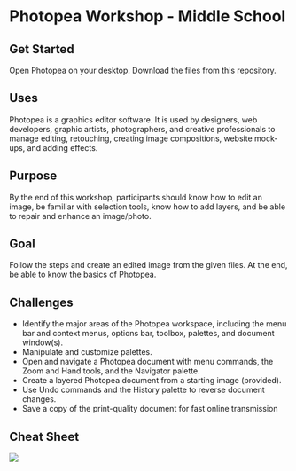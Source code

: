 # Photopea Workshop - Middle School
## Get Started
Open Photopea on your desktop. Download the files from this repository.
## Uses
Photopea is a graphics editor software. It is used by designers, web developers, graphic artists, photographers, and creative professionals to manage editing, retouching, creating image compositions, website mock-ups, and adding effects. 
## Purpose
By the end of this workshop, participants should know how to edit an image, be familiar with selection tools, know how to add layers, and be able to repair and enhance an image/photo.
## Goal
Follow the steps and create an edited image from the given files. At the end, be able to know the basics of Photopea. 
## Challenges
* Identify the major areas of the Photopea workspace, including the menu bar and context menus, options bar, toolbox, palettes, and document window(s).
* Manipulate and customize palettes.
* Open and navigate a Photopea document with menu commands, the Zoom and Hand tools, and the
Navigator palette.
* Create a layered Photopea document from a starting image (provided).
* Use Undo commands and the History palette to reverse document changes.
* Save a copy of the print-quality document for fast online transmission

## Cheat Sheet
![](https://www.photopea.com/learn/)
